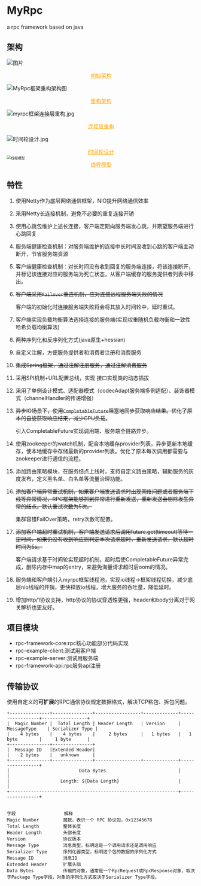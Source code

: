 # MyRpc
a rpc framework based on java

## 架构
![图片](./总体架构.jpg)
<center style="font-size:14px;color:orange;text-decoration:underline">初始架构</center> 


![MyRpc框架重构架构图](./MyRpc框架重构.jpg)
<center style="font-size:14px;color:orange;text-decoration:underline">重构架构</center> 

  ![myrpc框架连接层重构.jpg](myrpc%E6%A1%86%E6%9E%B6%E8%BF%9E%E6%8E%A5%E5%B1%82%E9%87%8D%E6%9E%84.jpg)
<center style="font-size:14px;color:orange;text-decoration:underline">连接层重构</center> 

  ![时间轮设计.jpg](%E6%97%B6%E9%97%B4%E8%BD%AE%E8%AE%BE%E8%AE%A1.jpg)
<center style="font-size:14px;color:orange;text-decoration:underline">时间轮设计</center> 

<img src="线程模型.jpg" alt="线程模型" style="zoom:67%;" />

<center style="font-size:14px;color:orange;text-decoration:underline">线程模型</center> 

## 特性

1. 使用Netty作为底层网络通信框架，NIO提升网络通信效率

2. 采用Netty长连接机制，避免不必要的重复连接开销

3. 使用心跳包维护上述长连接，客户端定期向服务端发心跳，并期望服务端进行心跳回复

4. 服务端健康检查机制：对服务端维护的连接中长时间没收到心跳的客户端主动断开，节省服务端资源

5. 客户端健康检查机制：对长时间没有收到回复的服务端连接，将该连接断开，并标记该连接对应的服务端为死亡状态，从客户端缓存的服务提供者列表中移出。

6. ~~客户端采用`Failover`重连机制，应对连接远程服务端失败的情况~~

   客户端的初始化时连接服务端失败将会将其放入时间轮中，延时重试。

7. 客户端实现负载均衡算法选择连接的服务端(实现权重随机负载均衡和一致性哈希负载均衡算法)

8. 两种序列化和反序列化方式(java原生+hessian)

9. 自定义注解，方便服务提供者和消费者注册和消费服务

10. ~~集成Spring框架，通过注解注册服务，通过注解消费服务~~

11. 采用SPI机制+URL配置总线，实现 接口实现类的动态插拔

12. 采用了单例设计模式、适配器模式（codecAdapt服务端多例适配）、装饰器模式（channelHandler的传递增强）

13. ~~异步IO场景下，使用`CompletableFuture`阻塞地同步获取响应结果。优化了原本的自旋获取响应结果，减少CPU负载~~。

    引入CompletableFuture实现调用端、服务端全链路异步。

14. 使用zookeeper的watch机制，配合本地缓存provider列表，异步更新本地缓存，使本地缓存中存储最新的provider列表。优化了原本每次调用都需要与zookeeper进行通信的流程。

15. 添加路由策略模块，在服务结点上线时，支持自定义路由策略，辅助服务的灰度发布，定义黑名单、白名单等流量治理功能。

16. ~~添加客户端异常重试机制，如果客户端发送请求时出现网络问题或者服务端下线等异常情况，RPC框架能够抓到异常进行重新发送，重新发送会剔除发生异常的结点。默认重试次数为5次。~~

    集群容错FailOver策略，retry次数可配置。

17. ~~添加客户端超时重试机制，客户端发送请求后调用future.get(timeout)等待一定时间，如果仍没有收到响应则判定本次请求超时，重新发送请求，默认超时时间为5s。~~

    客户端请求基于时间轮实现超时机制，超时后使CompletableFuture异常完成，删除内存中map的entry，来避免海量请求超时后oom的情况。

18. 服务端和客户端引入myrpc框架线程池，实现io线程->框架线程切换，减少底层nio线程的开销，更快释放io线程，增大服务的吞吐量，降低延时。

19. 增加http/1协议支持，http协议的协议穿透性更强，header和body分离对于网关解析也更友好。

## 项目模块

- rpc-framework-core:rpc核心功能部分代码实现
- rpc-example-client:测试用客户端
- rpc-example-server:测试用服务端
- rpc-framework-api:rpc服务api注册

## 传输协议

使用自定义的**可扩展**的RPC通信协议规定数据格式，解决TCP粘包、拆包问题。 

```
+---------------+---------------+-----------------+-------------+-----------------+-----------------+
|  Magic Number |  Total Length | Header Length   | Version     |  MessageType	  |	Serializer Type	|
|    4 bytes    |    4 bytes    |     2 bytes     |   1 bytes   |	1 byte		  |		1 byte		|
+---------------+---------------+
|  Message ID   |Extended Header|
|    2 bytes    |   unknown    	|
+---------------+---------------+-----------------+-------------+-----------------+
|                          Data Bytes                           |				  |
|                   Length: ${Data Length}                      |				  |
+---------------------------------------------------------------+-----------------+
```
```

字段					解释
Magic Number		 魔数，表识一个 RPC 协议包，0x12345678
Total Length         整体长度
Header Length        头部长度
Version   			 协议版本
Message Type		 消息类型，标明这是一个调用请求还是调用响应
Serializer Type		 序列化器类型，标明这个包的数据的序列化方式
Message ID			 消息ID
Extended Header		 扩展头部
Data Bytes			 传输的对象，通常是一个RpcRequest或RpcResponse对象，取决于Package Type字段，对象的序列化方式取决于Serializer Type字段。
```